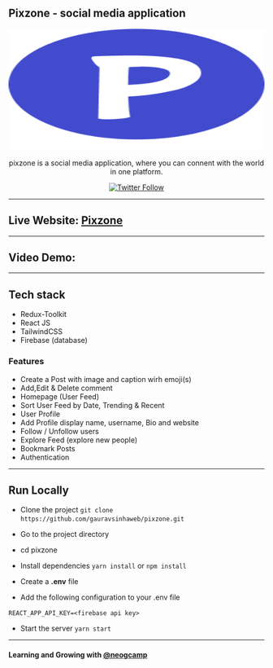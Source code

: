 
## Pixzone - social media application

<div align="center">

<img alt="pixzone" src="./src/assets/pixzone.png" width="1048px" height="238px" />

pixzone is a social media application, where you can connent with the world in one platform.

[![Twitter Follow](https://img.shields.io/twitter/follow/gauravsinhaweb?style=social)](https://twitter.com/gauravsinhaweb)

</div>

---

## Live Website: [Pixzone](https://pixzone.vercel.app/)

---

## Video Demo:



---
## Tech stack 

- Redux-Toolkit
- React JS
- TailwindCSS
- Firebase (database)

### Features

- Create a Post with image and caption wirh emoji(s)
- Add,Edit & Delete comment
- Homepage (User Feed)
- Sort User Feed by Date, Trending & Recent
- User Profile
- Add Profile display name, username, Bio and website
- Follow / Unfollow users
- Explore Feed (explore new people)
- Bookmark Posts
- Authentication

---

## Run Locally

- Clone the project
  `git clone https://github.com/gauravsinhaweb/pixzone.git`
- Go to the project directory
- cd pixzone
- Install dependencies
  `yarn install`
  or 
  `npm install`
- Create a **.env** file

- Add the following configuration to your .env file

```
REACT_APP_API_KEY=<firebase api key>

```

- Start the server
  `yarn start`

---

#### Learning and Growing with [@neogcamp](https://twitter.com/neogcamp)
